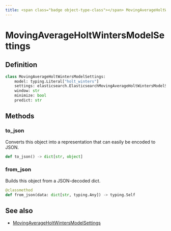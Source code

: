 ```yaml
---
title: <span class="badge object-type-class"></span> MovingAverageHoltWintersModelSettings
---
```

# <span class="badge object-type-class"></span> MovingAverageHoltWintersModelSettings

## Definition

```python
class MovingAverageHoltWintersModelSettings:
    model: typing.Literal["holt_winters"]
    settings: elasticsearch.ElasticsearchMovingAverageHoltWintersModelSettingsSettings
    window: str
    minimize: bool
    predict: str
```
## Methods

### <span class="badge object-method"></span> to_json

Converts this object into a representation that can easily be encoded to JSON.

```python
def to_json() -> dict[str, object]
```

### <span class="badge object-method"></span> from_json

Builds this object from a JSON-decoded dict.

```python
@classmethod
def from_json(data: dict[str, typing.Any]) -> typing.Self
```

## See also

 * <span class="badge builder"></span> [MovingAverageHoltWintersModelSettings](./builder-MovingAverageHoltWintersModelSettings.md)
